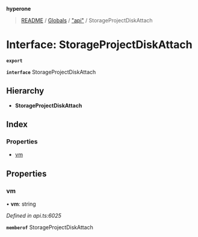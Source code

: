 **hyperone**

> [README](../README.md) / [Globals](../globals.md) / ["api"](../modules/_api_.md) / StorageProjectDiskAttach

# Interface: StorageProjectDiskAttach

**`export`** 

**`interface`** StorageProjectDiskAttach

## Hierarchy

* **StorageProjectDiskAttach**

## Index

### Properties

* [vm](_api_.storageprojectdiskattach.md#vm)

## Properties

### vm

•  **vm**: string

*Defined in api.ts:6025*

**`memberof`** StorageProjectDiskAttach
